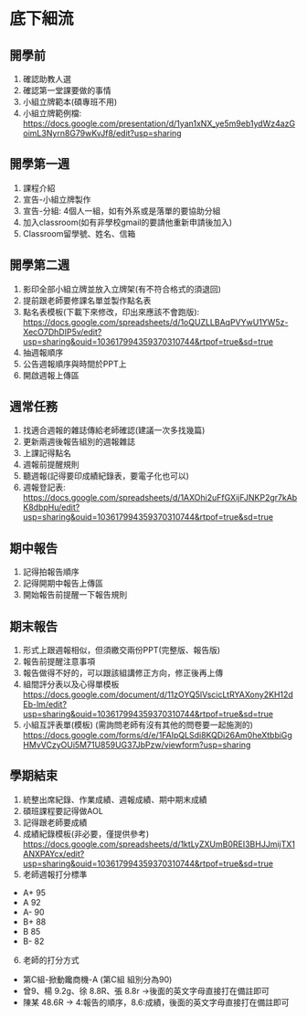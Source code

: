 # 底下細流

## 開學前
1. 確認助教人選
2. 確認第一堂課要做的事情
3. 小組立牌範本(碩專班不用)
4. 小組立牌範例檔: https://docs.google.com/presentation/d/1yan1xNX_ye5m9eb1ydWz4azGoimL3Nyrn8G79wKvJf8/edit?usp=sharing

## 開學第一週
1. 課程介紹
2. 宣告-小組立牌製作
3. 宣告-分組: 4個人一組，如有外系或是落單的要協助分組
4. 加入classroom(如有非學校gmail的要請他重新申請後加入)
5. Classroom留學號、姓名、信箱

## 開學第二週
1. 影印全部小組立牌並放入立牌架(有不符合格式的須退回)
2. 提前跟老師要修課名單並製作點名表
3. 點名表模板(下載下來修改，印出來應該不會跑版):
https://docs.google.com/spreadsheets/d/1oQUZLLBAqPVYwU1YW5z-XecO7DhDIP5v/edit?usp=sharing&ouid=103617994359370310744&rtpof=true&sd=true
4. 抽週報順序
5. 公告週報順序與時間於PPT上
6. 開啟週報上傳區

## 週常任務
1. 找適合週報的雜誌傳給老師確認(建議一次多找幾篇)
2. 更新兩週後報告組別的週報雜誌 
3. 上課記得點名
4. 週報前提醒規則
5. 聽週報(記得要印成績紀錄表，要電子化也可以)
6. 週報登記表:
https://docs.google.com/spreadsheets/d/1AXOhi2uFfGXijFJNKP2gr7kAbK8dbpHu/edit?usp=sharing&ouid=103617994359370310744&rtpof=true&sd=true

## 期中報告
1. 記得拍報告順序
2. 記得開期中報告上傳區
3. 開始報告前提醒一下報告規則

## 期末報告
1. 形式上跟週報相似，但須繳交兩份PPT(完整版、報告版)
2. 報告前提醒注意事項
3. 報告做得不好的，可以跟該組講修正方向，修正後再上傳
4. 組間評分表以及心得單模板
https://docs.google.com/document/d/11zOYQ5lVscicLtRYAXony2KH12dEb-lm/edit?usp=sharing&ouid=103617994359370310744&rtpof=true&sd=true
5. 小組互評表單(模板) (需詢問老師有沒有其他的問卷要一起施測的)
https://docs.google.com/forms/d/e/1FAIpQLSdi8KQDi26Am0heXtbbiGgHMvVCzyOUi5M71U859UG37JbPzw/viewform?usp=sharing

## 學期結束
1. 統整出席紀錄、作業成績、週報成績、期中期末成績
2. 碩班課程要記得做AOL
3. 記得跟老師要成績
4. 成績紀錄模板(非必要，僅提供參考)
https://docs.google.com/spreadsheets/d/1ktLyZXUmB0REI3BHJJmijTX1ANXPAYcx/edit?usp=sharing&ouid=103617994359370310744&rtpof=true&sd=true
5. 老師週報打分標準
 *  A+ 95
 *  A  92
 *  A- 90
 *  B+ 88
 *  B  85
 *  B- 82
6. 老師的打分方式
* 第C組-掀動饞商機-A    (第C組 組別分為90)
* 曾9、楊 9.2g、徐 8.8R、張 8.8r	→後面的英文字母直接打在備註即可
* 陳某 48.6R → 4:報告的順序，8.6:成績，後面的英文字母直接打在備註即可
